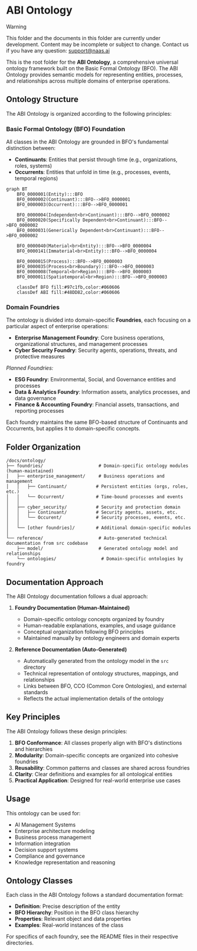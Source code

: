# ABI Ontology

> [!WARNING]
> This folder and the documents in this folder are currently under development. Content may be incomplete or subject to change. Contact us if you have any question: support@naas.ai

This is the root folder for the **ABI Ontology**, a comprehensive universal ontology framework built on the Basic Formal Ontology (BFO). The ABI Ontology provides semantic models for representing entities, processes, and relationships across multiple domains of enterprise operations.

## Ontology Structure

The ABI Ontology is organized according to the following principles:

### Basic Formal Ontology (BFO) Foundation

All classes in the ABI Ontology are grounded in BFO's fundamental distinction between:

- **Continuants**: Entities that persist through time (e.g., organizations, roles, systems)
- **Occurrents**: Entities that unfold in time (e.g., processes, events, temporal regions)

```mermaid
graph BT
    BFO_0000001(Entity):::BFO
    BFO_0000002(Continuant):::BFO-->BFO_0000001
    BFO_0000003(Occurrent):::BFO-->BFO_0000001
    
    BFO_0000004(Independent<br>Continuant):::BFO-->BFO_0000002
    BFO_0000020(Specifically Dependent<br>Continuant):::BFO-->BFO_0000002
    BFO_0000031(Generically Dependent<br>Continuant):::BFO-->BFO_0000002
    
    BFO_0000040(Material<br>Entity):::BFO-->BFO_0000004
    BFO_0000141(Immaterial<br>Entity):::BFO-->BFO_0000004
    
    BFO_0000015(Process):::BFO-->BFO_0000003
    BFO_0000035(Process<br>Boundary):::BFO-->BFO_0000003
    BFO_0000008(Temporal<br>Region):::BFO-->BFO_0000003
    BFO_0000011(Spatiotemporal<br>Region):::BFO-->BFO_0000003
    
    classDef BFO fill:#97c1fb,color:#060606
    classDef ABI fill:#48DD82,color:#060606
```

### Domain Foundries

The ontology is divided into domain-specific **Foundries**, each focusing on a particular aspect of enterprise operations:


- **Enterprise Management Foundry**: Core business operations, organizational structures, and management processes
- **Cyber Security Foundry**: Security agents, operations, threats, and protective measures

*Planned Foundries:*
- **ESG Foundry**: Environmental, Social, and Governance entities and processes
- **Data & Analytics Foundry**: Information assets, analytics processes, and data governance
- **Finance & Accounting Foundry**: Financial assets, transactions, and reporting processes

Each foundry maintains the same BFO-based structure of Continuants and Occurrents, but applies it to domain-specific concepts.

## Folder Organization

```
/docs/ontology/
├── foundries/                     # Domain-specific ontology modules (human-maintained)
│   ├── enterprise_management/     # Business operations and management
│   │   ├── Continuant/           # Persistent entities (orgs, roles, etc.)
│   │   └── Occurrent/            # Time-bound processes and events
│   │
│   ├── cyber_security/           # Security and protection domain
│   │   ├── Continuant/           # Security agents, assets, etc.
│   │   └── Occurent/             # Security processes, events, etc.
│   │
│   └── [other foundries]/        # Additional domain-specific modules
│
└── reference/                     # Auto-generated technical documentation from src codebase
    ├── model/                     # Generated ontology model and relationships
    └── ontologies/                 # Domain-specific ontologies by foundry
```

## Documentation Approach

The ABI Ontology documentation follows a dual approach:

1. **Foundry Documentation (Human-Maintained)**
   - Domain-specific ontology concepts organized by foundry
   - Human-readable explanations, examples, and usage guidance
   - Conceptual organization following BFO principles
   - Maintained manually by ontology engineers and domain experts

2. **Reference Documentation (Auto-Generated)**
   - Automatically generated from the ontology model in the `src` directory
   - Technical representation of ontology structures, mappings, and relationships
   - Links between BFO, CCO (Common Core Ontologies), and external standards
   - Reflects the actual implementation details of the ontology

## Key Principles

The ABI Ontology follows these design principles:

1. **BFO Conformance**: All classes properly align with BFO's distinctions and hierarchies
2. **Modularity**: Domain-specific concepts are organized into cohesive foundries
3. **Reusability**: Common patterns and classes are shared across foundries
4. **Clarity**: Clear definitions and examples for all ontological entities
5. **Practical Application**: Designed for real-world enterprise use cases

## Usage

This ontology can be used for:

- AI Management Systems 
- Enterprise architecture modeling
- Business process management
- Information integration
- Decision support systems
- Compliance and governance
- Knowledge representation and reasoning

## Ontology Classes

Each class in the ABI Ontology follows a standard documentation format:

- **Definition**: Precise description of the entity
- **BFO Hierarchy**: Position in the BFO class hierarchy
- **Properties**: Relevant object and data properties
- **Examples**: Real-world instances of the class

For specifics of each foundry, see the README files in their respective directories.
